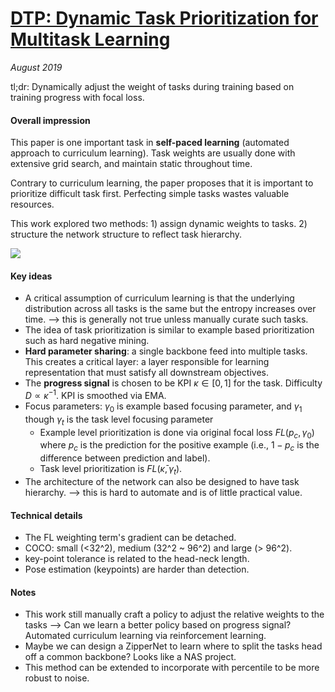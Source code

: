 # [DTP: Dynamic Task Prioritization for Multitask Learning](http://openaccess.thecvf.com/content_ECCV_2018/papers/Michelle_Guo_Focus_on_the_ECCV_2018_paper.pdf)

_August 2019_

tl;dr: Dynamically adjust the weight of tasks during training based on training progress with focal loss.

#### Overall impression
This paper is one important task in **self-paced learning** (automated approach to curriculum learning). Task weights are usually done with extensive grid search, and maintain static throughout time.

Contrary to curriculum learning, the paper proposes that it is important to prioritize difficult task first. Perfecting simple tasks wastes valuable resources.

This work explored two methods: 1) assign dynamic weights to tasks. 2) structure the network structure to reflect task hierarchy. 

![](https://media.springernature.com/lw785/springer-static/image/chp%3A10.1007%2F978-3-030-01270-0_17/MediaObjects/474218_1_En_17_Fig1_HTML.gif)


#### Key ideas
- A critical assumption of curriculum learning is that the underlying distribution across all tasks is the same but the entropy increases over time. --> this is generally not true unless manually curate such tasks.
- The idea of task prioritization is similar to example based prioritization such as hard negative mining.
- **Hard parameter sharing**: a single backbone feed into multiple tasks. This creates a critical layer: a layer responsible for learning representation that must satisfy all downstream objectives.
- The **progress signal** is chosen to be KPI $\kappa \in [0, 1]$ for the task. Difficulty $D \propto \kappa^{-1}$. KPI is smoothed via EMA.
- Focus parameters: $\gamma_0$ is example based focusing parameter, and $\gamma_1$ though $\gamma_t$ is the task level focusing parameter
	- Example level prioritization is done via original focal loss $FL(p_c, \gamma_0)$ where $p_c$ is the prediction for the positive example (i.e., $1-p_c$ is the difference between prediction and label).
	- Task level prioritization is $FL(\bar{\kappa}, \gamma_t)$.
- The architecture of the network can also be designed to have task hierarchy. --> this is hard to automate and is of little practical value.


#### Technical details
- The FL weighting term's gradient can be detached.
- COCO: small (<32^2), medium (32^2 ~ 96^2) and large (> 96^2).
- key-point tolerance is related to the head-neck length.
- Pose estimation (keypoints) are harder than detection.

#### Notes
- This work still manually craft a policy to adjust the relative weights to the tasks --> Can we learn a better policy based on progress signal? Automated curriculum learning via reinforcement learning.
- Maybe we can design a ZipperNet to learn where to split the tasks head off a common backbone? Looks like a NAS project. 
- This method can be extended to incorporate with percentile to be more robust to noise. 
